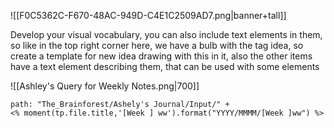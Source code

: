 ![[F0C5362C-F670-48AC-949D-C4E1C2509AD7.png|banner+tall]]

Develop your visual vocabulary, you can also include text elements in them, so like in the top right corner here, we have a bulb with the tag idea, so create a template for new idea drawing with this in it, also the other items have a text element describing them, that can be used with some elements

![[Ashley's Query for Weekly Notes.png|700]]

```query
path: "The_Brainforest/Ashely's Journal/Input/" + 
<% moment(tp.file.title,'[Week ] ww').format("YYYY/MMMM/[Week ]ww") %>
```
